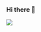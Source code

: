 ### Hi there 👋

<img style="text-align:right" src='https://media.giphy.com/media/f4V2mqvv0wT9m/giphy.gif'/>
